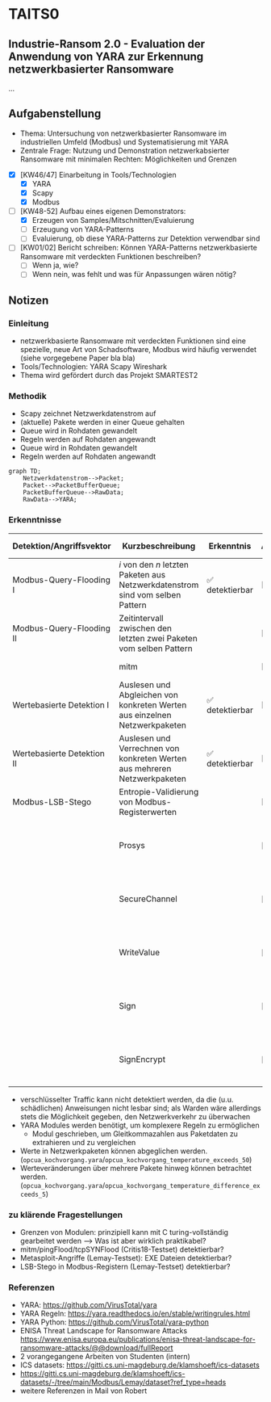# TAITS0
## Industrie-Ransom 2.0 - Evaluation der Anwendung von YARA zur Erkennung netzwerkbasierter Ransomware
...
<!---
| Projektstruktur | Referenz |
| --- | --- |
| Abschlussbericht | [./smkits5-stegodetect.pdf](./smkits5-stegodetect.pdf) |
-->
## Aufgabenstellung
- Thema: Untersuchung von netzwerkbasierter Ransomware im industriellen Umfeld (Modbus) und Systematisierung mit YARA
- Zentrale Frage: Nutzung und Demonstration netzwerkabsierter Ransomware mit minimalen Rechten: Möglichkeiten und Grenzen
- [X] [KW46/47] Einarbeitung in Tools/Technologien
    - [X] YARA
    - [X] Scapy
    - [X] Modbus
- [ ] [KW48-52] Aufbau eines eigenen Demonstrators:
    - [X] Erzeugen von Samples/Mitschnitten/Evaluierung
    - [ ] Erzeugung von YARA-Patterns
    - [ ] Evaluierung, ob diese YARA-Patterns zur Detektion verwendbar sind
- [ ] [KW01/02] Bericht schreiben: Können YARA-Patterns netzwerkbasierte Ransomware mit verdeckten Funktionen beschreiben?
    - [ ] Wenn ja, wie?
    - [ ] Wenn nein, was fehlt und was für Anpassungen wären nötig?
## Notizen
### Einleitung
- netzwerkbasierte Ransomware mit verdeckten Funktionen sind eine spezielle, neue Art von Schadsoftware, Modbus wird häufig verwendet (siehe vorgegebene Paper bla bla)
- Tools/Technologien: YARA Scapy Wireshark
- Thema wird gefördert durch das Projekt SMARTEST2
### Methodik
- Scapy zeichnet Netzwerkdatenstrom auf
- (aktuelle) Pakete werden in einer Queue gehalten
- Queue wird in Rohdaten gewandelt
- Regeln werden auf Rohdaten angewandt
- Queue wird in Rohdaten gewandelt
- Regeln werden auf Rohdaten angewandt
```mermaid
graph TD;
    Netzwerkdatenstrom-->Packet;
    Packet-->PacketBufferQueue;
    PacketBufferQueue-->RawData;
    RawData-->YARA;
```
### Erkenntnisse
| Detektion/Angriffsvektor | Kurzbeschreibung | Erkenntnis | Aufzeichnung | YARA-Regel | Quelle |
| --- | --- | --- | --- | --- | --- |
| Modbus-Query-Flooding I | *i* von den *n* letzten Paketen aus Netzwerkdatenstrom sind vom selben Pattern | ✅ detektierbar | [[PCAP](./io/CRITIS18/critis18-eth2dump-modbusQueryFlooding1m-0,5h_1.pcap)] | [[YARA](./io/yara_rules/modbus_query_flooding.yara)] [`-pbs=3`] | [[CRITIS18](https://doi.org/10.1007/978-3-030-05849-4_19)] [[ICSDS](https://gitti.cs.uni-magdeburg.de/klamshoeft/ics-datasets)] |
| Modbus-Query-Flooding II | Zeitintervall zwischen den letzten zwei Paketen vom selben Pattern |  | [[PCAP](./io/CRITIS18/critis18-eth2dump-clean-0,5h_1.pcap)] | [[YARA](./io/yara_rules/modbus_query_flooding.yara)] [`-pbs=3`] | [[CRITIS18](https://doi.org/10.1007/978-3-030-05849-4_19)] [[ICSDS](https://gitti.cs.uni-magdeburg.de/klamshoeft/ics-datasets)] |
|  | mitm |  | [[PCAP](./io/CRITIS18/critis18-eth2dump-mitm-change-1m-0,5h_1.pcap)] |  | [[CRITIS18](https://doi.org/10.1007/978-3-030-05849-4_19)] [[ICSDS](https://gitti.cs.uni-magdeburg.de/klamshoeft/ics-datasets)] |
| Wertebasierte Detektion I | Auslesen und Abgleichen von konkreten Werten aus einzelnen Netzwerkpaketen | ✅ detektierbar | [[PCAP](./io/KochvorgangMartin/ContainmentPi_Kochvorgangbis100Grad.pcapng)] | [[YARA](./io/yara_rules/opcua_kochvorgang.yara)] [`-pbs=1`] | [[KVGMT](./io/KochvorgangMartin/)] |
| Wertebasierte Detektion II | Auslesen und Verrechnen von konkreten Werten aus mehreren Netzwerkpaketen | ✅ detektierbar | [[PCAP](./io/KochvorgangMartin/ContainmentPi_Kochvorgangbis100Grad.pcapng)] | [[YARA](./io/yara_rules/opcua_kochvorgang.yara)] [`-pbs=50`]| [[KVGMT](./io/KochvorgangMartin/)] |
| Modbus-LSB-Stego | Entropie-Validierung von Modbus-Registerwerten |  | [[PCAP](./io/Lemay/lemay-channel_4d_12s.pcap)] |  | [[LeF16](https://doi.org/10.1109/SYSCON.2016.7490631)] [[ICSDS](https://gitti.cs.uni-magdeburg.de/klamshoeft/ics-datasets)] |
|  | Prosys |  | [[pcap](./io/Prosys-2023-12)] |  | [[src](https://cloud.ovgu.de/s/F4HyWsXF25SSdEd?path=%2FProsys-2023-12)] (2. Mail Robert, Uni-Cloud) |
|  | SecureChannel |  | [[pcap](./io/LaborRansomware-Angriff-SCID)] |  | [[src](https://cloud.ovgu.de/s/F4HyWsXF25SSdEd?path=%2FNetzwerk-Ransomware-Angriffe%2FLaborRansomware-Angriff-SCID)] (2. Mail Robert, Uni-Cloud) |
|  | WriteValue |  | [[pcap](./io/LaborRansomware-Angriff-WriteValue)] |  | [[src](https://cloud.ovgu.de/s/F4HyWsXF25SSdEd?path=%2FNetzwerk-Ransomware-Angriffe%2FLaborRansomware-Angriff-WriteValue)] (2. Mail Robert, Uni-Cloud) |
|  | Sign |  | [[pcap](./io/Ransomware-Angriff-ImSignModus)] |  | [[src](https://cloud.ovgu.de/s/F4HyWsXF25SSdEd?path=%2FNetzwerk-Ransomware-Angriffe%2FRansomware-Angriff-ImSignModus)] (2. Mail Robert, Uni-Cloud) |
|  | SignEncrypt |  | [[pcap](./io/Ransomware-Angriff-ImSignAndEncryptModus)] |  | [[src](https://cloud.ovgu.de/s/F4HyWsXF25SSdEd?path=%2FNetzwerk-Ransomware-Angriffe%2FRansomware-Angriff-ImSignAndEncryptModus)] (2. Mail Robert, Uni-Cloud) |
- verschlüsselter Traffic kann nicht detektiert werden, da die (u.u. schädlichen) Anweisungen nicht lesbar sind; als Warden wäre allerdings stets die Möglichkeit gegeben, den Netzwerkverkehr zu überwachen
- YARA Modules werden benötigt, um komplexere Regeln zu ermöglichen
    - Modul geschrieben, um Gleitkommazahlen aus Paketdaten zu extrahieren und zu vergleichen
- Werte in Netzwerkpaketen können abgeglichen werden. (`opcua_kochvorgang.yara`/`opcua_kochvorgang_temperature_exceeds_50`)
- Werteveränderungen über mehrere Pakete hinweg können betrachtet werden. (`opcua_kochvorgang.yara`/`opcua_kochvorgang_temperature_difference_exceeds_5`)

### zu klärende Fragestellungen
- Grenzen von Modulen: prinzipiell kann mit C turing-vollständig gearbeitet werden --> Was ist aber wirklich praktikabel?
- mitm/pingFlood/tcpSYNFlood (Critis18-Testset) detektierbar?
- Metasploit-Angriffe (Lemay-Testset): EXE Dateien detektierbar?
- LSB-Stego in Modbus-Registern (Lemay-Testset) detektierbar?
### Referenzen
- YARA: https://github.com/VirusTotal/yara
- YARA Regeln: https://yara.readthedocs.io/en/stable/writingrules.html
- YARA Python: https://github.com/VirusTotal/yara-python
- ENISA Threat Landscape for Ransomware Attacks https://www.enisa.europa.eu/publications/enisa-threat-landscape-for-ransomware-attacks/@@download/fullReport
- 2 vorangegangene Arbeiten von Studenten (intern)
- ICS datasets: https://gitti.cs.uni-magdeburg.de/klamshoeft/ics-datasets
- https://gitti.cs.uni-magdeburg.de/klamshoeft/ics-datasets/-/tree/main/Modbus/Lemay/dataset?ref_type=heads
- weitere Referenzen in Mail von Robert
